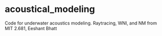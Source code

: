 # acoustical_modeling
Code for underwater acoustics modeling.
Raytracing, WNI, and NM from MIT 2.681, Eeshant Bhatt
